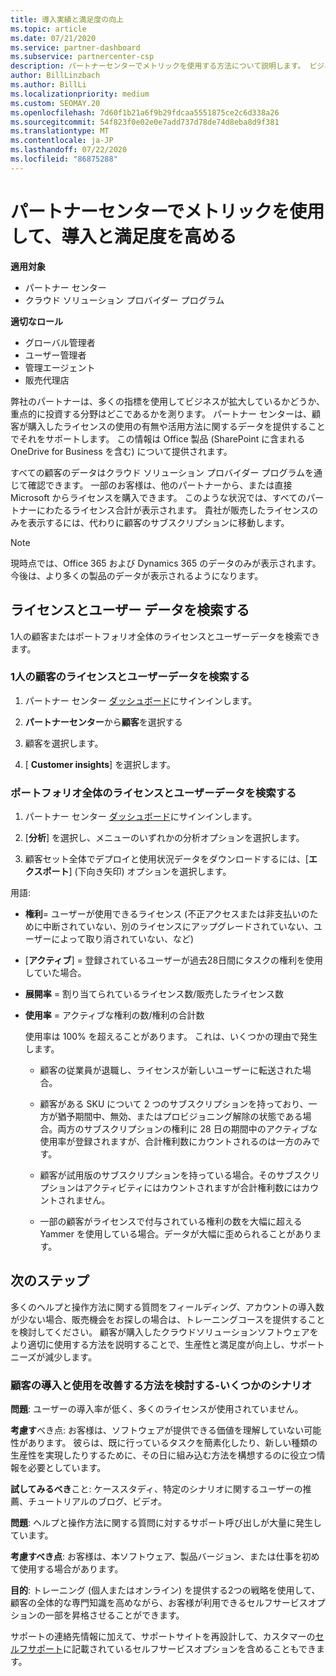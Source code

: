 ```yaml
---
title: 導入実績と満足度の向上
ms.topic: article
ms.date: 07/21/2020
ms.service: partner-dashboard
ms.subservice: partnercenter-csp
description: パートナーセンターでメトリックを使用する方法について説明します。 ビジネスが成長しているかどうか、顧客がライセンスをどのように使用しているか、および投資に焦点を当てる場所をメトリックで示すことができます。
author: BillLinzbach
ms.author: BillLi
ms.localizationpriority: medium
ms.custom: SEOMAY.20
ms.openlocfilehash: 7d60f1b21a6f9b29fdcaa5551875ce2c6d338a26
ms.sourcegitcommit: 54f823f0e02e0e7add737d78de74d8eba8d9f381
ms.translationtype: MT
ms.contentlocale: ja-JP
ms.lasthandoff: 07/22/2020
ms.locfileid: "86875288"
---
```

# <a name="use-metrics-in-partner-center-to-increase-adoption-and-satisfaction"></a>パートナーセンターでメトリックを使用して、導入と満足度を高める

**適用対象**

- パートナー センター
- クラウド ソリューション プロバイダー プログラム

**適切なロール**

- グローバル管理者
- ユーザー管理者
- 管理エージェント
- 販売代理店

弊社のパートナーは、多くの指標を使用してビジネスが拡大しているかどうか、重点的に投資する分野はどこであるかを測ります。 パートナー センターは、顧客が購入したライセンスの使用の有無や活用方法に関するデータを提供することでそれをサポートします。 この情報は Office 製品 (SharePoint に含まれる OneDrive for Business を含む) について提供されます。

すべての顧客のデータはクラウド ソリューション プロバイダー プログラムを通じて確認できます。 一部のお客様は、他のパートナーから、または直接 Microsoft からライセンスを購入できます。 このような状況では、すべてのパートナーにわたるライセンス合計が表示されます。 貴社が販売したライセンスのみを表示するには、代わりに顧客のサブスクリプションに移動します。

> [!NOTE]  
> 現時点では、Office 365 および Dynamics 365 のデータのみが表示されます。 今後は、より多くの製品のデータが表示されるようになります。

## <a name="find-license-and-user-data"></a>ライセンスとユーザー データを検索する

1人の顧客またはポートフォリオ全体のライセンスとユーザーデータを検索できます。

### <a name="find-license-and-user-data-for-a-single-customer"></a>1人の顧客のライセンスとユーザーデータを検索する

1. パートナー センター [ダッシュボード](https://partner.microsoft.com/dashboard)にサインインします。

2. **パートナーセンター**から**顧客**を選択する

3. 顧客を選択します。

4. [ **Customer insights**] を選択します。

### <a name="find-license-and-user-data-across-your-portfolio"></a>ポートフォリオ全体のライセンスとユーザーデータを検索する

1. パートナー センター [ダッシュボード](https://partner.microsoft.com/dashboard)にサインインします。

2. [**分析**] を選択し、メニューのいずれかの分析オプションを選択します。

3. 顧客セット全体でデプロイと使用状況データをダウンロードするには、[**エクスポート**] (下向き矢印) オプションを選択します。

用語:

- **権利**= ユーザーが使用できるライセンス (不正アクセスまたは非支払いのために中断されていない、別のライセンスにアップグレードされていない、ユーザーによって取り消されていない、など)

- [**アクティブ**] = 登録されているユーザーが過去28日間にタスクの権利を使用していた場合。

- **展開率** = 割り当てられているライセンス数/販売したライセンス数

- **使用率** = アクティブな権利の数/権利の合計数

   使用率は 100% を超えることがあります。 これは、いくつかの理由で発生します。

  - 顧客の従業員が退職し、ライセンスが新しいユーザーに転送された場合。

  - 顧客がある SKU について 2 つのサブスクリプションを持っており、一方が猶予期間中、無効、またはプロビジョニング解除の状態である場合。両方のサブスクリプションの権利に 28 日の期間中のアクティブな使用率が登録されますが、合計権利数にカウントされるのは一方のみです。

  - 顧客が試用版のサブスクリプションを持っている場合。そのサブスクリプションはアクティビティにはカウントされますが合計権利数にはカウントされません。

  - 一部の顧客がライセンスで付与されている権利の数を大幅に超える Yammer を使用している場合。データが大幅に歪められることがあります。

## <a name="next-steps"></a>次のステップ

多くのヘルプと操作方法に関する質問をフィールディング、アカウントの導入数が少ない場合、販売機会をお探しの場合は、トレーニングコースを提供することを検討してください。 顧客が購入したクラウドソリューションソフトウェアをより適切に使用する方法を説明することで、生産性と満足度が向上し、サポートニーズが減少します。

### <a name="considering-how-to-improve-customer-adoption-and-usage---a-couple-scenarios"></a>顧客の導入と使用を改善する方法を検討する-いくつかのシナリオ

**問題**: ユーザーの導入率が低く、多くのライセンスが使用されていません。

**考慮す**べき点: お客様は、ソフトウェアが提供できる価値を理解していない可能性があります。 彼らは、既に行っているタスクを簡素化したり、新しい種類の生産性を実現したりするために、その日に組み込む方法を構想するのに役立つ情報を必要としています。

**試してみるべき**こと: ケーススタディ、特定のシナリオに関するユーザーの推薦、チュートリアルのブログ、ビデオ。

**問題**: ヘルプと操作方法に関する質問に対するサポート呼び出しが大量に発生しています。

**考慮すべき点**: お客様は、本ソフトウェア、製品バージョン、または仕事を初めて使用する場合があります。

**目的**: トレーニング (個人またはオンライン) を提供する2つの戦略を使用して、顧客の全体的な専門知識を高めながら、お客様が利用できるセルフサービスオプションの一部を昇格させることができます。

サポートの連絡先情報に加えて、サポートサイトを再設計して、カスタマーの[セルフサポート](customer-self-support.md)に記載されているセルフサービスオプションを含めることもできます。

